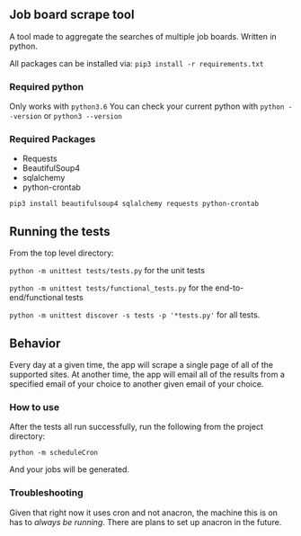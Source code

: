 ## Job board scrape tool

A tool made to aggregate the searches of multiple job boards. Written in python.

All packages can be installed via:
`pip3 install -r requirements.txt`


### Required python
Only works with `python3.6`
You can check your current python with `python --version` or `python3 --version`

### Required Packages
- Requests
- BeautifulSoup4
- sqlalchemy
- python-crontab

`pip3 install beautifulsoup4 sqlalchemy requests python-crontab`

## Running the tests
From the top level directory:

`python -m unittest tests/tests.py` for the unit tests

`python -m unittest tests/functional_tests.py` for the end-to-end/functional tests

`python -m unittest discover -s tests -p '*tests.py'` for all tests.

## Behavior
Every day at a given time, the app will scrape a single page of all of the supported sites.
At another time, the app will email all of the results from a specified email of your choice to another given email of your choice.

### How to use
After the tests all run successfully, run the following from the project directory:

`python -m scheduleCron`

And your jobs will be generated.

### Troubleshooting
Given that right now it uses cron and not anacron, the machine this is on has to _always be running_. 
There are plans to set up anacron in the future.
